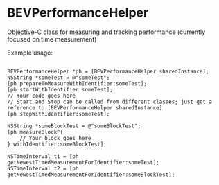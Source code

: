 BEVPerformanceHelper
====================

Objective-C class for measuring and tracking performance (currently focused on time measurement)

Example usage:

```

BEVPerformanceHelper *ph = [BEVPerformanceHelper sharedInstance];
NSString *someTest = @"someTest";
[ph prepareToMeasureWithIdentifier:someTest];
[ph startWithIdentifier:someTest];
// Your code goes here
// Start and Stop can be called from different classes; just get a reference to [BEVPerformanceHelper sharedInstance]
[ph stopWithIdentifier:someTest];

NSString *someBlockTest = @"someBlockTest";
[ph measureBlock^{
    // Your block goes here
} withIdentifier:someBlockTest];

NSTimeInterval t1 = [ph getNewestTimedMeasurementForIdentifier:someTest];
NSTimeInterval t2 = [ph getNewestTimedMeasurementForIdentifier:someBlockTest];
```
